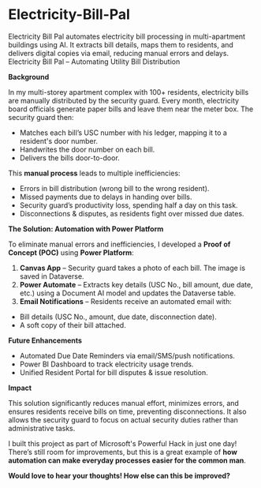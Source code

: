 # Electricity-Bill-Pal
Electricity Bill Pal automates electricity bill processing in multi-apartment buildings using AI. It extracts bill details, maps them to residents, and delivers digital copies via email, reducing manual errors and delays. 
Electricity Bill Pal – Automating Utility Bill Distribution

**Background**

In my multi-storey apartment complex with 100+ residents, electricity bills are manually distributed by the security guard. Every month, electricity board officials generate paper bills and leave them near the meter box. The security guard then:

-  Matches each bill’s USC number with his ledger, mapping it to a resident's door number.
-  Handwrites the door number on each bill.
-  Delivers the bills door-to-door.

This **manual process** leads to multiple inefficiencies:

-  Errors in bill distribution (wrong bill to the wrong resident).
-  Missed payments due to delays in handing over bills.
-  Security guard’s productivity loss, spending half a day on this task.
-  Disconnections & disputes, as residents fight over missed due dates.

**The Solution: Automation with Power Platform**

To eliminate manual errors and inefficiencies, I developed a **Proof of Concept (POC)** using **Power Platform**:

1. **Canvas App** – Security guard takes a photo of each bill. The image is saved in Dataverse.
2. **Power Automate** – Extracts key details (USC No., bill amount, due date, etc.) using a Document AI model and updates the Dataverse table.
3. **Email Notifications** – Residents receive an automated email with:
  -  Bill details (USC No., amount, due date, disconnection date).
  -  A soft copy of their bill attached.

**Future Enhancements**

-  Automated Due Date Reminders via email/SMS/push notifications.
-  Power BI Dashboard to track electricity usage trends.
-  Unified Resident Portal for bill disputes & issue resolution.
  
**Impact**

This solution significantly reduces manual effort, minimizes errors, and ensures residents receive bills on time, preventing disconnections. It also allows the security guard to focus on actual security duties rather than administrative tasks.

I built this project as part of Microsoft's Powerful Hack in just one day! There’s still room for improvements, but this is a great example of **how automation can make everyday processes easier for the common man**.

**Would love to hear your thoughts! How else can this be improved?**
